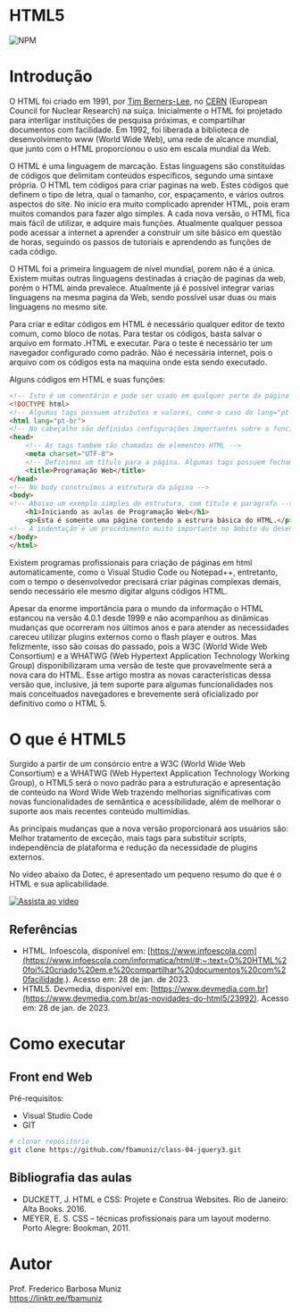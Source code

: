 # HTML5
![NPM](https://img.shields.io/npm/l/react)
# Introdução

O HTML foi criado em 1991, por [Tim Berners-Lee](https://pt.wikipedia.org/wiki/Tim_Berners-Lee), no [CERN](https://pt.wikipedia.org/wiki/Organiza%C3%A7%C3%A3o_Europeia_para_a_Pesquisa_Nuclear) (European Council for Nuclear Research) na suíça. Inicialmente o HTML foi projetado para interligar instituições de pesquisa próximas, e compartilhar documentos com facilidade. Em 1992, foi liberada a biblioteca de desenvolvimento www (World Wide Web), uma rede de alcance mundial, que junto com o HTML proporcionou o uso em escala mundial da Web.

O HTML é uma linguagem de marcação. Estas linguagens são constituídas de códigos que delimitam conteúdos específicos, segundo uma sintaxe própria. O HTML tem códigos para criar paginas na web. Estes códigos que definem o tipo de letra, qual o tamanho, cor, espaçamento, e vários outros aspectos do site. No início era muito complicado aprender HTML, pois eram muitos comandos para fazer algo simples. A cada nova versão, o HTML fica mais fácil de utilizar, e adquire mais funções. Atualmente qualquer pessoa pode acessar a internet a aprender a construir um site básico em questão de horas, seguindo os passos de tutoriais e aprendendo as funções de cada código.

O HTML foi a primeira linguagem de nível mundial, porem não é a única. Existem muitas outras linguagens destinadas á criação de paginas da web, porém o HTML ainda prevalece. Atualmente já é possível integrar varias linguagens na mesma pagina da Web, sendo possível usar duas ou mais linguagens no mesmo site.

Para criar e editar códigos em HTML é necessário qualquer editor de texto comum, como bloco de notas. Para testar os códigos, basta salvar o arquivo em formato .HTML e executar. Para o teste é necessário ter um navegador configurado como padrão. Não é necessária internet, pois o arquivo com os códigos esta na maquina onde esta sendo executado.

Alguns códigos em HTML e suas funções:

```html
<!-- Isto é um comentário e pode ser usado em qualquer parte da página -->
<!DOCTYPE html>
<!-- Algumas tags possuem atributos e valores, como o caso do lang="pt-br" -->
<html lang="pt-br">
<!-- No cabeçalho são definidas configurações importantes sobre o funcionamento da página -->    
<head>
    <!-- As tags também são chamadas de elementos HTML -->
    <meta charset="UTF-8">
    <!-- Definimos um título para a página. Algumas tags possuem fechamento, como o caso de </title> -->
    <title>Programação Web</title>
</head>
<!-- No body construímos a estrutura da página -->
<body>
<!-- Abaixo um exemplo simples de estrutura, com título e parágrafo -->    
    <h1>Iniciando as aulas de Programação Web</h1>
    <p>Esta é somente uma página contendo a estrura básica do HTML.</p>
<!-- A indentação é um procedimento muito importante no âmbito do desenvolvimento de sistemas -->    
</body>
</html>
```

Existem programas profissionais para criação de páginas em html automaticamente, como o Visual Studio Code ou Notepad++, entretanto, com o tempo o desenvolvedor precisará criar páginas complexas demais, sendo necessário ele mesmo digitar alguns códigos HTML.

Apesar da enorme importância para o mundo da informação o HTML estancou na versão 4.0.1 desde 1999 e não acompanhou as dinâmicas mudanças que ocorreram nos últimos anos e para atender as necessidades careceu utilizar plugins externos como o flash player e outros. Mas felizmente, isso são coisas do passado, pois a W3C (World Wide Web Consortium) e a WHATWG (Web Hypertext Application Technology Working Group) disponibilizaram uma versão de teste que provavelmente será a nova cara do HTML. Esse artigo mostra as novas características dessa versão que, inclusive, já tem suporte para algumas funcionalidades nos mais conceituados navegadores e brevemente será oficializado por definitivo como o HTML 5.

# O que é HTML5

Surgido a partir de um consórcio entre a W3C (World Wide Web Consortium) e a WHATWG (Web Hypertext Application Technology Working Group), o HTML5 será o novo padrão para a estruturação e apresentação de conteúdo na Word Wide Web trazendo melhorias significativas com novas funcionalidades de semântica e acessibilidade, além de melhorar o suporte aos mais recentes conteúdo multimídias.

As principais mudanças que a nova versão proporcionará aos usuários são: Melhor tratamento de exceção, mais tags para substituir scripts, independência de plataforma e redução da necessidade de plugins externos.

No vídeo abaixo da Dotec, é apresentado um pequeno resumo do que é o HTML e sua aplicabilidade. 

[![Assista ao vídeo](https://img.youtube.com/vi/Tld2CrT5c2s/maxresdefault.jpg)](https://www.youtube.com/watch?v=Tld2CrT5c2s)

## Referências

- HTML. Infoescola, disponível em: [https://www.infoescola.com](https://www.infoescola.com/informatica/html/#:~:text=O%20HTML%20foi%20criado%20em,e%20compartilhar%20documentos%20com%20facilidade.). Acesso em: 28 de jan. de 2023.
- HTML5. Devmedia, disponível em: [https://www.devmedia.com.br](https://www.devmedia.com.br/as-novidades-do-html5/23992). Acesso em: 28 de jan. de 2023.

# Como executar

## Front end Web
Pré-requisitos: 
- Visual Studio Code
- GIT

```bash
# clonar repositório
git clone https://github.com/fbamuniz/class-04-jquery3.git

```

## Bibliografia das aulas

- DUCKETT, J. HTML e CSS: Projete e Construa Websites. Rio de Janeiro: Alta Books. 2016.
- MEYER, E. S. CSS – técnicas profissionais para um layout moderno. Porto Alegre: Bookman, 2011.


# Autor

Prof. Frederico Barbosa Muniz<br>
https://linktr.ee/fbamuniz
